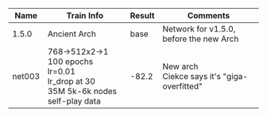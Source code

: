 | Name   | Train Info                                                                                | Result | Comments                                       |
|--------|-------------------------------------------------------------------------------------------|--------|------------------------------------------------|
| 1.5.0  | Ancient Arch                                                                              | base   | Network for v1.5.0, before the new Arch        |
| net003 | 768->512x2->1<br>100 epochs<br>lr=0.01<br>lr_drop at 30<br>35M 5k-6k nodes self-play data | -82.2  | New arch<br>Ciekce says it's "giga-overfitted" |